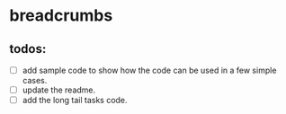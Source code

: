 # breadcrumbs
## todos:

- [ ] add sample code to show how the code can be used in a few simple cases.
- [ ] update the readme.
- [ ] add the long tail tasks code.